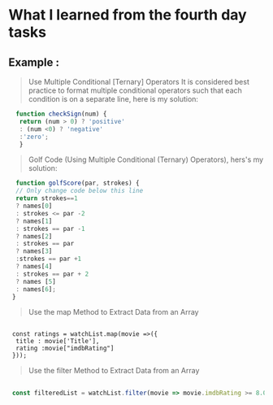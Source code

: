 # What I learned from the fourth day tasks
## Example :
> Use Multiple Conditional [Ternary] Operators
   It is considered best practice to format multiple conditional operators such that each condition is on a separate line,
   here is my solution:
   ```javascript
     function checkSign(num) {
      return (num > 0) ? 'positive'
      : (num <0) ? 'negative'
      :'zero';
      }

   ```
> Golf Code
 (Using Multiple Conditional (Ternary) Operators), hers's my solution:
```javascript
  function golfScore(par, strokes) {
  // Only change code below this line
  return strokes==1 
  ? names[0]
  : strokes <= par -2 
  ? names[1]
  : strokes == par -1 
  ? names[2]
  : strokes == par 
  ? names[3]
  :strokes == par +1 
  ? names[4]
  : strokes == par + 2 
  ? names [5]
  : names[6];
 }
```
> Use the map Method to Extract Data from an Array
```jacascript
   
 const ratings = watchList.map(movie =>({
  title : movie['Title'],
  rating :movie["imdbRating"]
 }));

```
> Use the filter Method to Extract Data from an Array
```javascript
      
 const filteredList = watchList.filter(movie => movie.imdbRating >= 8.0).map(movie => ({ title: movie["Title"], rating: movie["imdbRating"] }));
```
   
